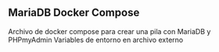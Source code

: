## MariaDB Docker Compose 

Archivo de docker compose para crear una pila con MariaDB y PHPmyAdmin
Variables de entorno en archivo externo
